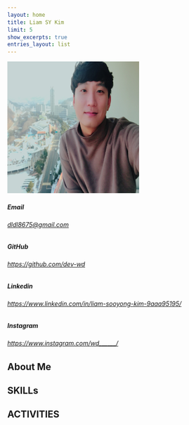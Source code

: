 ```yaml
---
layout: home
title: Liam SY Kim
limit: 5
show_excerpts: true
entries_layout: list
---
```






<img src="images/profile.jpeg" width="300" height="300">


#####  Email

###### dldl8675@gmail.com


##### GitHub
###### https://github.com/dev-wd

##### Linkedin

###### https://www.linkedin.com/in/liam-sooyong-kim-9aaa95195/


##### Instagram
###### https://www.instagram.com/wd______/


## About Me

## SKILLs

## ACTIVITIES
